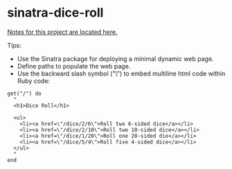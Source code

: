 # sinatra-dice-roll

[Notes for this project are located here.](https://learn.firstdraft.com/lessons/103)

Tips:
- Use the Sinatra package for deploying a minimal dynamic web page.
- Define paths to populate the web page.
- Use the backward slash symbol ("\\") to embed multiline html code within Ruby code:

```
get("/") do
  "
  <h1>Dice Roll</h1>
	
  <ul>
    <li><a href=\"/dice/2/6\">Roll two 6-sided dice</a></li>
    <li><a href=\"/dice/2/10\">Roll two 10-sided dice</a></li>
    <li><a href=\"/dice/1/20\">Roll one 20-sided die</a></li>
    <li><a href=\"/dice/5/4\">Roll five 4-sided dice</a></li>
  </ul>
  "
end
```
